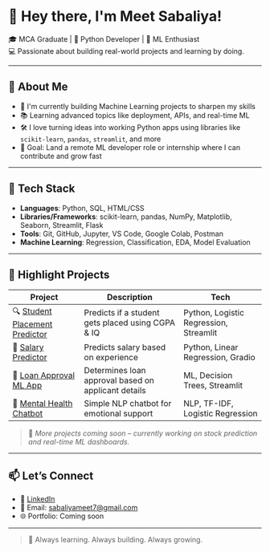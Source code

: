 # 👋 Hey there, I'm Meet Sabaliya!

🎓 MCA Graduate | 🐍 Python Developer | 🤖 ML Enthusiast  
💻 Passionate about building real-world projects and learning by doing.

---

## 🚀 About Me

- 🧠 I'm currently building Machine Learning projects to sharpen my skills
- 📚 Learning advanced topics like deployment, APIs, and real-time ML
- 🛠️ I love turning ideas into working Python apps using libraries like `scikit-learn`, `pandas`, `streamlit`, and more
- 🎯 Goal: Land a remote ML developer role or internship where I can contribute and grow fast

---

## 🧰 Tech Stack

- **Languages**: Python, SQL, HTML/CSS
- **Libraries/Frameworks**: scikit-learn, pandas, NumPy, Matplotlib, Seaborn, Streamlit, Flask
- **Tools**: Git, GitHub, Jupyter, VS Code, Google Colab, Postman
- **Machine Learning**: Regression, Classification, EDA, Model Evaluation

---

## 🧠 Highlight Projects

| Project | Description | Tech |
|--------|-------------|------|
| 🔍 [Student Placement Predictor](https://github.com/yourusername/student-placement-predictor) | Predicts if a student gets placed using CGPA & IQ | Python, Logistic Regression, Streamlit |
| 💼 [Salary Predictor](https://github.com/yourusername/salary-predictor-regression) | Predicts salary based on experience | Python, Linear Regression, Gradio |
| 🏦 [Loan Approval ML App](https://github.com/yourusername/loan-approval-ml) | Determines loan approval based on applicant details | ML, Decision Trees, Streamlit |
| 💬 [Mental Health Chatbot](https://github.com/yourusername/mental-health-chatbot-nlp) | Simple NLP chatbot for emotional support | NLP, TF-IDF, Logistic Regression |

> 📌 *More projects coming soon – currently working on stock prediction and real-time ML dashboards.*

---

## 📫 Let’s Connect

- 💼 [LinkedIn](www.linkedin.com/in/meet-sabaliya-61ab34207)
- 📧 Email: sabaliyameet7@gmail.com
- 🌐 Portfolio: Coming soon

---

> 🔄 Always learning. Always building. Always growing.
